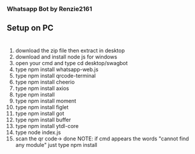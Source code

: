 ### Whatsapp Bot by Renzie2161

## Setup on PC
#
1. download the zip file then extract in desktop
2. download and install node js for windows
3. open your cmd and type cd desktop/swagbot
4. type npm install whatsapp-web.js
5. type npm install qrcode-terminal
6. type npm install cheerio
7. type npm install axios
8. type npm install
9. type npm install moment
10. type npm install figlet
11. type npm install got
12. type npm install buffer
13. type npm install ytdl-core
14. type node index.js
15. scan the qr code-> done
NOTE: if cmd appears the words "cannot find any module" just type npm install <the module not found>
#
